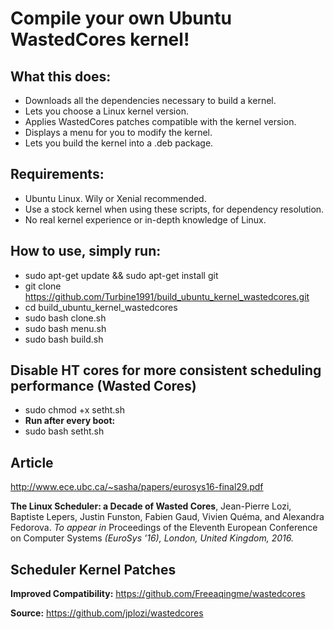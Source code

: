 # Compile your own Ubuntu WastedCores kernel!

## What this does:
* Downloads all the dependencies necessary to build a kernel.
* Lets you choose a Linux kernel version.
* Applies WastedCores patches compatible with the kernel version.
* Displays a menu for you to modify the kernel.
* Lets you build the kernel into a .deb package.

## Requirements:
* Ubuntu Linux. Wily or Xenial recommended.
* Use a stock kernel when using these scripts, for dependency resolution.
* No real kernel experience or in-depth knowledge of Linux.

## How to use, simply run:
* sudo apt-get update && sudo apt-get install git
* git clone https://github.com/Turbine1991/build_ubuntu_kernel_wastedcores.git
* cd build_ubuntu_kernel_wastedcores
* sudo bash clone.sh
* sudo bash menu.sh
* sudo bash build.sh

## Disable HT cores for more consistent scheduling performance (Wasted Cores)
* sudo chmod +x setht.sh
* **Run after every boot:**
* sudo bash setht.sh

## Article
http://www.ece.ubc.ca/~sasha/papers/eurosys16-final29.pdf

**The Linux Scheduler: a Decade of Wasted Cores**, Jean-Pierre Lozi, Baptiste
Lepers, Justin Funston, Fabien Gaud, Vivien Quéma, and Alexandra Fedorova. *To
appear in* Proceedings of the Eleventh European Conference on Computer Systems
*(EuroSys '16), London, United Kingdom, 2016.*

## Scheduler Kernel Patches
**Improved Compatibility:** https://github.com/Freeaqingme/wastedcores

**Source:** https://github.com/jplozi/wastedcores
